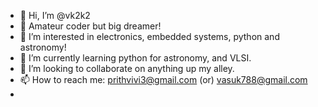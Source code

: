 - 👋 Hi, I’m @vk2k2
- 💭 Amateur coder but big dreamer!
- 👀 I’m interested in electronics, embedded systems, python and astronomy!
- 🌱 I’m currently learning python for astronomy, and VLSI.
- 💞️ I’m looking to collaborate on anything up my alley.
- 📫 How to reach me: prithvivi3@gmail.com (or) vasuk788@gmail.com
- 

